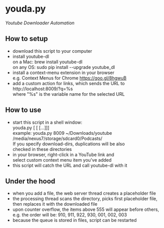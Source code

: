 youda.py
========
*Youtube Downloader Automation*

## How to setup ##
  - download this script to your computer
  - install youtube-dl <br />
    on a Mac: brew install youtube-dl <br />
    on any OS: sudo pip install --upgrade youtube_dl
  - install a context-menu extension in your browser <br />
    e.g. Context Menus for Chrome https://goo.gl/8hgwuB
  - add a custom action for links, which sends the URL to <br />
    http://localhost:8009/?q=%s <br />
    where "%s" is the variable name for the selected URL

## How to use ##
  - start this script in a shell window: <br />
      youda.py <port> [<download-dir> [<check-dir> [<check-dir>...]]] <br />
    example:
      youda.py 8009 ~/Downloads/youtube /media/nexus7/storage/sdcard0/Podcasts/ <br />
    If you specify download-dirs, duplications will be also <br />
    checked in these directories
  - in your browser, right-click in a YouTube link and <br />
    select custom context menu item you've added
  - this script will catch the URL and call youtube-dl with it

## Under the hood ##
  - when you add a file, the web server thread creates a placeholder file
  - the processing thread scans the directory, picks first placeholder file, 
    then replaces it with the downloaded file
  - upon counter overflow, the items above 555 will appear before others,
    e.g. the order will be: 910, 911, 922, 930, 001, 002, 003
  - because the queue is stored in files, script can be restarted
